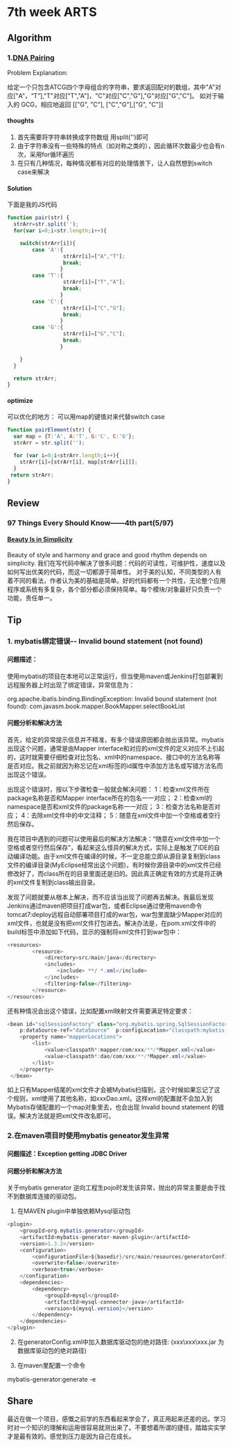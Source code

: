 # 7th week ARTS
## Algorithm
### 1.[DNA Pairing](https://forum.freecodecamp.org/t/freecodecamp-algorithm-challenge-guide-dna-pairing/16009)
Problem Explanation:

给定一个只包含ATCG四个字母组合的字符串，要求返回配对的数组，其中"A"对应["A"，“T”],"T"对应["T","A"]，"C"对应["C","G"],"G"对应["G","C"]。
如对于输入的 GCG，相应地返回 [["G", "C"], ["C","G"],["G", "C"]]

#### thoughts
1. 首先需要将字符串转换成字符数组 用split('')即可
2. 由于字符串没有一些特殊的特点（如对称之类的），因此循环次数最少也会有n次，采用for循环遍历
3. 在只有几种情况，每种情况都有对应的处理情景下，让人自然想到switch case来解决

#### Solution
下面是我的JS代码
```javaScript
function pair(str) {
  strArr=str.split('');
  for(var i=0;i<str.length;i++){

    switch(strArr[i]){
        case 'A':{
                  strArr[i]=["A","T"];
                  break;
                 }
        case 'T':{
                  strArr[i]=["T","A"];
                  break;
                 }
        case 'C':{
                  strArr[i]=["C","G"];
                  break;
                 }
        case 'G':{
                  strArr[i]=["G","C"];
                  break;
                 }

    }
  }

  return strArr;
}
```

#### optimize
可以优化的地方：
可以用map的键值对来代替switch case
```javaScript
function pairElement(str) {
  var map = {T:'A', A:'T', G:'C', C:'G'};
  strArr = str.split('');

  for (var i=0;i<strArr.length;i++){
    strArr[i]=[strArr[i], map[strArr[i]]];
  }
 return strArr;
}
```

## Review
### 97 Things Every Should Know——4th part(5/97)
#### [Beauty Is in Simplicity](https://97-things-every-x-should-know.gitbooks.io/97-things-every-programmer-should-know/content/en/thing_05/index.html)
Beauty of style and harmony and grace and good rhythm depends on simplicity.
我们在写代码中解决了很多问题：代码的可读性，可维护性，速度以及如何写出优美的代码，而这一切都源于简单性。
对于美的认知，不同类型的人有着不同的看法，作者认为美的基础是简单。好的代码都有一个共性，无论整个应用程序或系统有多复杂，各个部分都必须保持简单。每个模块/对象最好只负责一个功能，责任单一。

## Tip
### 1. mybatis绑定错误-- Invalid bound statement (not found)
#### 问题描述：
使用mybatis的项目在本地可以正常运行，但当使用maven或Jenkins打包部署到远程服务器上时出现了绑定错误，异常信息为：

org.apache.ibatis.binding.BindingException: Invalid bound statement (not found): com.javasm.book.mapper.BookMapper.selectBookList

#### 问题分析和解决方法

首先，给定的异常提示信息并不精准，有多个错误原因都会抛出该异常。mybatis出现这个问题，通常是由Mapper interface和对应的xml文件的定义对应不上引起的，这时就需要仔细检查对比包名、xml中的namespace、接口中的方法名称等是否对应。我之前就因为称忘记在xml标签的id属性中添加方法名或写错方法名而出现这个错误。

出现这个错误时，按以下步骤检查一般就会解决问题：
1：检查xml文件所在package名称是否和Mapper interface所在的包名一一对应；
2：检查xml的namespace是否和xml文件的package名称一一对应；
3：检查方法名称是否对应；
4：去除xml文件中的中文注释；
5：随意在xml文件中加一个空格或者空行然后保存。

我在项目中遇到的问题可以使用最后的解决方法解决：“随意在xml文件中加一个空格或者空行然后保存”，看起来这么怪异的解决方式，实际上是触发了IDE的自动编译功能。由于xml文件在编译的时候，不一定总能立即从源目录复制到class文件的编译目录(MyEclipse经常出这个问题)，有时候你源目录中的xml文件已经修改好了，而class所在的目录里面还是旧的。因此真正确定有效的方式是将正确的xml文件复制到class输出目录。

发现了问题就要从根本上解决，而不应该当出现了问题再去解决。我最后发现Jenkins通过maven把项目打成war包，或者Eclipse通过使用maven命令tomcat7:deploy远程自动部署项目打成的war包，war包里面缺少Mapper对应的xml文件，也就是没有把xml文件打包进去。解决办法是，在pom.xml文件中的build标签中添加如下代码，显示的强制将xml文件打到war包中：

```JAVA
<resources>
        <resource>
            <directory>src/main/java</directory>
            <includes>
                <include> **/ *.xml</include>
            </includes>
            <filtering>false</filtering>
        </resource>
</resources>

```
还有种情况会出这个错误，比如配置xml映射文件需要满足特定要求：
```JAVA
<bean id="sqlSessionFactory" class="org.mybatis.spring.SqlSessionFactoryBean"  
    p:dataSource-ref="dataSource"  p:configLocation="classpath:mybatis-config.xml">
    <property name="mapperLocations">
        <list>
            <value>classpath*:mapper/com/xxx/**/*Mapper.xml</value>
            <value>classpath*:dao/com/xxx/**/*Mapper.xml</value>
        </list>
    </property>
 </bean>
```
如上只有Mapper结尾的xml文件才会被Mybatis扫描到，这个时候如果忘记了这个规则，xml使用了其他名称，如xxxDao.xml。这样xml的配置就不会加入到Mybatis存储配置的一个map对象里去，也会出现 Invalid bound statement 的错误。解决方法就是把xml文件改名即可。

### 2.在maven项目时使用mybatis geneator发生异常
#### 问题描述：Exception getting JDBC Driver

#### 问题分析和解决方法
关于mybatis generator 逆向工程生pojo时发生该异常，抛出的异常主要是由于找不到数据库连接的驱动包。

1. 在MAVEN plugin中单独依赖Mysql驱动包
```JAVA
<plugin>
    <groupId>org.mybatis.generator</groupId>
    <artifactId>mybatis-generator-maven-plugin</artifactId>
    <version>1.3.2</version>
    <configuration>
        <configurationFile>${basedir}/src/main/resources/generatorConfig.xml</configurationFile>
        <overwrite>false</overwrite>
        <verbose>true</verbose>
    </configuration>
    <dependencies>
        <dependency>
            <groupId>mysql</groupId>
            <artifactId>mysql-connector-java</artifactId>
            <version>${mysql.version}</version>
        </dependency>
    </dependencies>
</plugin>
```
2. 在generatorConfig.xml中加入数据库驱动包的绝对路径:
<classPathEntry location="xxx\xxx\xxx.jar" /> (xxx\xxx\xxx.jar 为数据库驱动包的绝对路径)

3. 在maven里配置一个命令

mybatis-generator:generate -e

## Share
最近在做一个项目，感慨之前学的东西看起来学会了，真正用起来还差的远。学习时对一个知识的理解和运用很容易就测出来了。不要想着所谓的捷径，踏踏实实学才是最有效的。感觉到压力是因为自己在成长。
